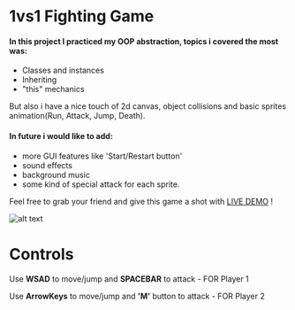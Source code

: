 # 1vs1 Fighting Game

#### In this project I practiced my OOP abstraction, topics i covered the most was:
+ Classes and instances
+ Inheriting
+ "this" mechanics

But also i have a nice touch of 2d canvas, object collisions and basic sprites animation(Run, Attack, Jump, Death).

#### In future i would like to add: 
+ more GUI features like 'Start/Restart button' 
+ sound effects
+ background music
+ some kind of special attack for each sprite.

Feel free to grab your friend and give this game a shot with [LIVE DEMO](https://cymmgithub.github.io/1vs1-fighting-game/) !


![alt text](https://s8.gifyu.com/images/ezgif.com-gif-maker5285648ab0cb7dfd.gif)
# Controls
Use <b> WSAD</b> to move/jump and <b>SPACEBAR</b> to attack  - FOR Player 1

Use <b>ArrowKeys</b> to move/jump and <b>'M'</b> button to attack - FOR Player 2
